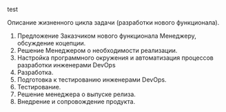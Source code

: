 test

Описание жизненного цикла задачи (разработки нового функционала).

1. Предложение Заказчиком нового функционала Менеджеру, обсуждение коцепции.
2. Решение Менеджером о необходимости реализации.
3. Настройка программного окружения и автоматизация процессов разработки инженерами DevOps
4. Разработка.
5. Подготовка к тестированию инженерами DevOps.
6. Тестирование.
7. Решение менеджера о выпуске релиза.
8. Внедрение и сопровождение продукта.


